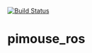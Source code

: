 [![Build Status](https://travis-ci.org/hirotaka001/pimouse_ros.svg?branch=master)](https://travis-ci.org/hirotaka001/pimouse_ros)

# pimouse_ros
